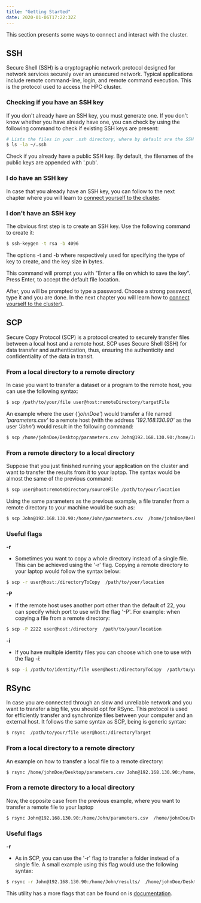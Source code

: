 ```yaml
---
title: "Getting Started"
date: 2020-01-06T17:22:32Z
---
```


This section presents some ways to connect and interact with the cluster.

## SSH

Secure Shell (SSH) is a cryptographic network protocol designed for network services securely over an unsecured network. Typical applications include remote command-line, login, and remote command execution. This is the protocol used to access the HPC cluster.

### Checking if you have an SSH key

If you don't already have an SSH key, you must generate one. If you don't know whether you have already have one, you can check by using the following command to check if existing SSH keys are present:

```bash
# Lists the files in your .ssh directory, where by default are the SSH keys
$ ls -la ~/.ssh
```

Check if you already have a public SSH key. By default, the filenames of the public keys are appended with '.pub'.

### I do have an SSH key

In case that you already have an SSH key, you can follow to the next chapter where you will learn to [connect yourself to the cluster](#head1234).

### I don't have an SSH key

The obvious first step is to create an SSH key. Use the following command to create it:

```bash
$ ssh-keygen -t rsa -b 4096
```

The options -t and -b where respectively used for specifying the type of key to create, and the key size in bytes.

This command will prompt you with "Enter a file on which to save the key". Press Enter, to accept the default file location.

After, you will be prompted to type a password. Choose a strong password, type it and you are done. In the next chapter you will learn how to [connect yourself to the cluster](#head1234)).



## SCP

Secure Copy Protocol (SCP) is a protocol created to securely transfer files between a local host and a remote host. SCP uses Secure Shell (SSH) for data transfer and authentication, thus, ensuring the authenticity and confidentiality of the data in transit.


### From a local directory to a remote directory

In case you want to transfer a dataset or a program to the remote host, you can use the following syntax:

```bash
$ scp /path/to/your/file user@host:remoteDirectory/targetFile
```

An example where the user (_'johnDoe'_) would transfer a file named _'parameters.csv'_ to a remote host (with the address _'192.168.130.90'_ as the user _'John'_) would result in the following command:

```bash
$ scp /home/johnDoe/Desktop/parameters.csv John@192.168.130.90:/home/John/parameters.csv
```

### From a remote directory to a local directory

Suppose that you just finished running your application on the cluster and want to transfer the results from it to your laptop. The syntax would be almost the same of the previous command:

```bash
$ scp user@host:remoteDirectory/sourceFile /path/to/your/location
```

Using the same parameters as the previous example, a file transfer from a remote directory to your machine would be such as:

```bash
$ scp John@192.168.130.90:/home/John/parameters.csv  /home/johnDoe/Desktop/parameters.csv 
```

### Useful flags

**-r**
 - Sometimes you want to copy a whole directory instead of a single file. This can be achieved using the '-r' flag. Copying a remote directory to your laptop would follow the syntax below:

```bash
$ scp -r user@host:/directoryToCopy  /path/to/your/location
```

**-P**
 - If the remote host uses another port other than the default of 22, you can specify which port to use with the flag '-P'. For example: when copying a file from a remote directory:

```bash
$ scp -P 2222 user@host:/directory  /path/to/your/location
```

**-i**
 - If you have multiple identity files you can choose which one to use with the flag _-i_:

```bash
$ scp -i /path/to/identity/file user@host:/directoryToCopy  /path/to/your/location
```

## RSync

In case you are connected through an slow and unreliable network and you want to transfer a big file, you should opt for RSync. This protocol is used for efficiently transfer and synchronize files between your computer and an external host. It follows the same syntax as SCP, being is generic syntax:

```bash
$ rsync  /path/to/your/file user@host:/directoryTarget 
```

### From a local directory to a remote directory

An example on how to transfer a local file to a remote directory:

```bash
$ rsync /home/johnDoe/Desktop/parameters.csv John@192.168.130.90:/home/John/parameters.csv
```

### From a remote directory to a local directory

Now, the opposite case from the previous example, where you want to transfer a remote file to your laptop
```bash
$ rsync John@192.168.130.90:/home/John/parameters.csv  /home/johnDoe/Desktop/parameters.csv 
```

### Useful flags

**-r**
 - As in SCP, you can use the '-r' flag to transfer a folder instead of a single file. A small example using this flag would use the following syntax:

```bash
$ rsync -r John@192.168.130.90:/home/John/results/  /home/johnDoe/Desktop/ 
```

This utility has a more flags that can be found on is [documentation](https://download.samba.org/pub/rsync/rsync.html).